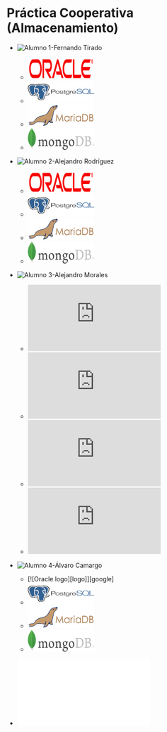 # Práctica Cooperativa (Almacenamiento)

[logoOracle]: /fotos/Oracle2.png
[logoPostgres]: /fotos/PostgreSQL2.png
[logoMariaDB]: /fotos/MariaDB2.png
[logoMongoDB]: /fotos/MongoDB2.png
[OracleFer]: https://github.com/ftiradob/Gestion_almacenamiento_BBDD#oracle
[PostgresFer]:https://github.com/ftiradob/Gestion_almacenamiento_BBDD#postgresql
[MariaDBFer]:https://github.com/ftiradob/Gestion_almacenamiento_BBDD#mariadb
[MongoDBFer]:https://github.com/ftiradob/Gestion_almacenamiento_BBDD#mongodb
[OracleAleR]:https://github.com/alexrr12341/Almacenamiento_BBDD_Alumno2#oracle
[PostgresAleR]:https://github.com/alexrr12341/Almacenamiento_BBDD_Alumno2#postgres
[MariaDBAleR]:https://github.com/alexrr12341/Almacenamiento_BBDD_Alumno2#mysql
[MongoDBAleR]:https://github.com/alexrr12341/Almacenamiento_BBDD_Alumno2#mongodb

* ![Alumno 1-Fernando Tirado](https://github.com/ftiradob)
	* [![logoOracleFer][logoOracle]][OracleFer]
	* [![logoPostgresFer][logoPostgres]][PostgresFer]
	* [![logoMariadbFer][logoMariaDB]][MariaDBFer]
	* [![logoMongoDBFer][logoMongoDB]][MongoDBFer]

* ![Alumno 2-Alejandro Rodríguez](https://github.com/alexrr12341)
	* [![logoOracleAleR][logoOracle]][OracleAleR]
	* [![logoPostgresAleR][logoPostgres]][PostgresAleR]
	* [![logoMariadbAleR][logoMariaDB]][MariaDBAleR]
	* [![logoMongoDBAleR][logoMongoDB]][MongoDBAleR]

* ![Alumno 3-Alejandro Morales](https://github.com/moralg)
	* ![Oracle](https://github.com/MoralG/Gestion_del_Almacenamiento_BBDD/blob/master/AlejandroM_Individual.md#oracle)
	* ![PostgreSQL](https://github.com/MoralG/Gestion_del_Almacenamiento_BBDD/blob/master/AlejandroM_Individual.md#postgres)
	* ![MariaDB](https://github.com/MoralG/Gestion_del_Almacenamiento_BBDD/blob/master/AlejandroM_Individual.md#mysql)
	* ![MongoDB](https://github.com/MoralG/Gestion_del_Almacenamiento_BBDD/blob/master/AlejandroM_Individual.md#mongodb)

* ![Alumno 4-Álvaro Camargo](https://github.com/alvarocn)
	* [![Oracle logo][logo]][google]
	* ![PostgreSQL](/fotos/PostgreSQL2.png)
	* ![MariaDB](/fotos/MariaDB2.png)
	* ![MongoDB](/fotos/MongoDB2.png)

* ![Parte grupal](/Grupal/Grupal.md)



